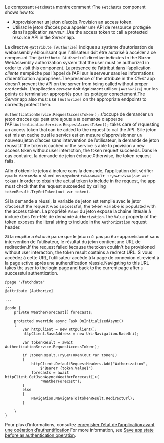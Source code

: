 <span data-ttu-id="bb474-101">Le composant `FetchData` montre comment :</span><span class="sxs-lookup"><span data-stu-id="bb474-101">The `FetchData` component shows how to:</span></span>

* <span data-ttu-id="bb474-102">Approvisionner un jeton d’accès.</span><span class="sxs-lookup"><span data-stu-id="bb474-102">Provision an access token.</span></span>
* <span data-ttu-id="bb474-103">Utilisez le jeton d’accès pour appeler une API de ressource protégée dans l’application *serveur* .</span><span class="sxs-lookup"><span data-stu-id="bb474-103">Use the access token to call a protected resource API in the *Server* app.</span></span>

<span data-ttu-id="bb474-104">La directive `@attribute [Authorize]` indique au système d’autorisation de webassembly éblouissant que l’utilisateur doit être autorisé à accéder à ce composant.</span><span class="sxs-lookup"><span data-stu-id="bb474-104">The `@attribute [Authorize]` directive indicates to the Blazor WebAssembly authorization system that the user must be authorized in order to visit this component.</span></span> <span data-ttu-id="bb474-105">La présence de l’attribut dans l’application *cliente* n’empêche pas l’appel de l’API sur le serveur sans les informations d’identification appropriées.</span><span class="sxs-lookup"><span data-stu-id="bb474-105">The presence of the attribute in the *Client* app doesn't prevent the API on the server from being called without proper credentials.</span></span> <span data-ttu-id="bb474-106">L’application *serveur* doit également utiliser `[Authorize]` sur les points de terminaison appropriés pour les protéger correctement.</span><span class="sxs-lookup"><span data-stu-id="bb474-106">The *Server* app also must use `[Authorize]` on the appropriate endpoints to correctly protect them.</span></span>

<span data-ttu-id="bb474-107">`AuthenticationService.RequestAccessToken();` s’occupe de demander un jeton d’accès qui peut être ajouté à la demande d’appel de l’API.</span><span class="sxs-lookup"><span data-stu-id="bb474-107">`AuthenticationService.RequestAccessToken();` takes care of requesting an access token that can be added to the request to call the API.</span></span> <span data-ttu-id="bb474-108">Si le jeton est mis en cache ou si le service est en mesure d’approvisionner un nouveau jeton d’accès sans intervention de l’utilisateur, la demande de jeton réussit.</span><span class="sxs-lookup"><span data-stu-id="bb474-108">If the token is cached or the service is able to provision a new access token without user interaction, the token request succeeds.</span></span> <span data-ttu-id="bb474-109">Dans le cas contraire, la demande de jeton échoue.</span><span class="sxs-lookup"><span data-stu-id="bb474-109">Otherwise, the token request fails.</span></span>

<span data-ttu-id="bb474-110">Afin d’obtenir le jeton à inclure dans la demande, l’application doit vérifier que la demande a réussi en appelant `tokenResult.TryGetToken(out var token)`.</span><span class="sxs-lookup"><span data-stu-id="bb474-110">In order to obtain the actual token to include in the request, the app must check that the request succeeded by calling `tokenResult.TryGetToken(out var token)`.</span></span> 

<span data-ttu-id="bb474-111">Si la demande a réussi, la variable de jeton est remplie avec le jeton d’accès.</span><span class="sxs-lookup"><span data-stu-id="bb474-111">If the request was successful, the token variable is populated with the access token.</span></span> <span data-ttu-id="bb474-112">La propriété `Value` du jeton expose la chaîne littérale à inclure dans l’en-tête de demande `Authorization`.</span><span class="sxs-lookup"><span data-stu-id="bb474-112">The `Value` property of the token exposes the literal string to include in the `Authorization` request header.</span></span>

<span data-ttu-id="bb474-113">Si la requête a échoué parce que le jeton n’a pas pu être approvisionné sans intervention de l’utilisateur, le résultat du jeton contient une URL de redirection.</span><span class="sxs-lookup"><span data-stu-id="bb474-113">If the request failed because the token couldn't be provisioned without user interaction, the token result contains a redirect URL.</span></span> <span data-ttu-id="bb474-114">Si vous accédez à cette URL, l’utilisateur accède à la page de connexion et revient à la page active après une authentification réussie.</span><span class="sxs-lookup"><span data-stu-id="bb474-114">Navigating to this URL takes the user to the login page and back to the current page after a successful authentication.</span></span>

```razor
@page "/fetchdata"
...
@attribute [Authorize]

...

@code {
    private WeatherForecast[] forecasts;

    protected override async Task OnInitializedAsync()
    {
        var httpClient = new HttpClient();
        httpClient.BaseAddress = new Uri(Navigation.BaseUri);

        var tokenResult = await AuthenticationService.RequestAccessToken();

        if (tokenResult.TryGetToken(out var token))
        {
            httpClient.DefaultRequestHeaders.Add("Authorization", 
                $"Bearer {token.Value}");
            forecasts = await httpClient.GetJsonAsync<WeatherForecast[]>(
                "WeatherForecast");
        }
        else
        {
            Navigation.NavigateTo(tokenResult.RedirectUrl);
        }

    }
}
```

<span data-ttu-id="bb474-115">Pour plus d’informations, consultez [enregistrer l’état de l’application avant une opération d’authentification](xref:security/blazor/webassembly/additional-scenarios#save-app-state-before-an-authentication-operation).</span><span class="sxs-lookup"><span data-stu-id="bb474-115">For more information, see [Save app state before an authentication operation](xref:security/blazor/webassembly/additional-scenarios#save-app-state-before-an-authentication-operation).</span></span>
